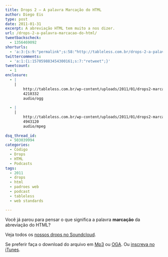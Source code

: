 ```yaml
---
title: Drops 2 – A palavra Marcação do HTML
author: Diego Eis
type: post
date: 2011-01-31
excerpt: A abreviação HTML tem muito a nos dizer.
url: /drops-2-a-palavra-marcacao-do-html/
tweetbackscheck:
  - 1356469092
shorturls:
  - 'a:3:{s:9:"permalink";s:58:"http://tableless.com.br/drops-2-a-palavra-marcacao-do-html";s:7:"tinyurl";s:26:"http://tinyurl.com/44g8zcf";s:4:"isgd";s:19:"http://is.gd/YMSnoP";}'
twittercomments:
  - 'a:1:{i:157059883454300161;s:7:"retweet";}'
tweetcount:
  - 1
enclosure:
  - |
    |
        http://tableless.com.br/wp-content/uploads/2011/01/drops2-marcacao-html.oga
        4210332
        audio/ogg
        
  - |
    |
        http://tableless.com.br/wp-content/uploads/2011/01/drops2-marcacao-html.mp3
        4943120
        audio/mpeg
        
dsq_thread_id:
  - 503039994
categories:
  - Código
  - Drops
  - HTML
  - Podcasts
tags:
  - 2011
  - drops
  - html
  - padroes web
  - podcast
  - tableless
  - web standards

---
```

Você já parou para pensar o que significa a palavra **marcação** da abreviação do HTML?

<!--audio controls> 
<source src="http://tableless.com.br/wp-content/uploads/2011/01/drops2-marcacao-html.oga" type="audio/ogg" />
<source src="http://tableless.com.br/wp-content/uploads/2011/01/drops2-marcacao-html.mp3" type="audio/mpeg" />
 Se preferir faça o download do arquivo em <a href="http://tableless.com.br/wp-content/uploads/2011/01/drops2-marcacao-html.mp3" title="Audio: HTML5 já pode ser usado">Mp3</a> ou <a href="http://tableless.com.br/wp-content/uploads/2011/01/drops2-marcacao-html.oga" title="Audio: HTML5 já pode ser usado">OGA</a>.
</audio-->



Veja todos os [nossos drops no Soundcloud][1].

Se preferir faça o download do arquivo em [Mp3][2] ou [OGA][3]. Ou [inscreva no iTunes][4].

 [1]: http://soundcloud.com/tableless
 [2]: http://tableless.com.br/wp-content/uploads/2011/01/drops2-marcacao-html.mp3 "Audio: HTML5 já pode ser usado"
 [3]: http://tableless.com.br/wp-content/uploads/2011/01/drops2-marcacao-html.oga "Audio: HTML5 já pode ser usado"
 [4]: http://itunes.apple.com/us/podcast/tableless-desenvolvimento/id73330789 "Drops do Tableless no iTunes."